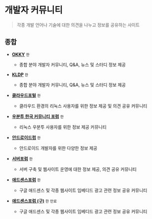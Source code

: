 # 개발자 커뮤니티

> 각종 개발 언어나 기술에 대한 의견을 나누고 정보를 공유하는 사이트

## 종합

 - **[OKKY](https://okky.kr)** `한`
   - 종합 분야 개발자 커뮤니티, Q&A, 뉴스 및 스터디 정보 제공

 - **[KLDP](https://kldp.org)** `한`
   - 종합 분야 개발자 커뮤니티, Q&A, 뉴스 및 스터디 정보 제공

 - **[클라우드포털](https://www.linux.co.kr)** `한`
   - 클라우드 환경의 리눅스 사용자를 위한 정보 제공 및 의견 공유 커뮤니티

 - **[우분투 한국 커뮤니티 포럼](https://forum.ubuntu-kr.org)** `한`
   - 리눅스 우분투 사용자를 위한 정보 제공 커뮤니티

 - **[안드로이드펍](https://www.androidpub.com)** `한`
   - 안드로이드 개발자를 위한 다양한 정보 제공

 - **[서버포럼](https://svrforum.com)** `한`
   - 서버 구축 및 웹사이트 운영에 대한 정보 제공, 의견 공유 커뮤니티

 - **[애드센스포럼](https://adsenseforum2.co.kr)** `한`
   - 구글 애드센스 및 각종 웹사이트 임베디드 광고 관련 정보 공유 커뮤니티

 - **[애드센스포럼 (구)](https://adsenseforum.co.kr)** `한` `만료`
   - 구글 애드센스 및 각종 웹사이트 임베디드 광고 관련 정보 공유 커뮤니티
